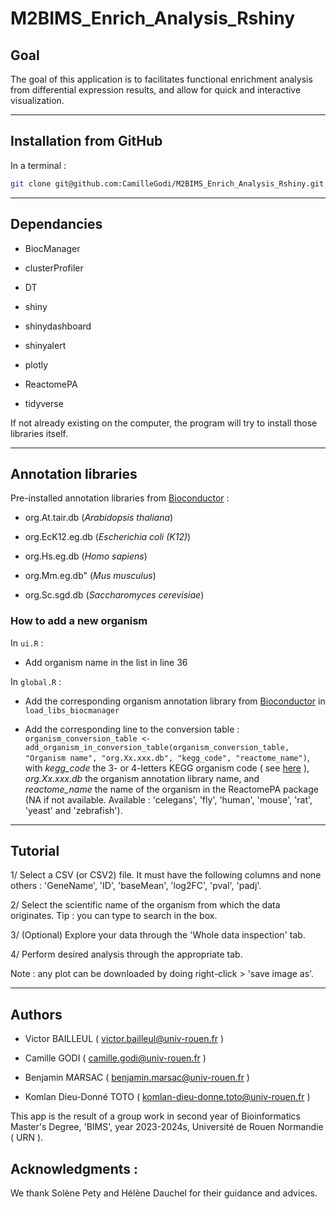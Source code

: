 # M2BIMS_Enrich_Analysis_Rshiny

## Goal

The goal of this application is to facilitates functional enrichment analysis from differential expression results, and allow for quick and interactive visualization.

------------------------------------------------------------------------

## Installation from GitHub

In a terminal :

```bash
git clone git@github.com:CamilleGodi/M2BIMS_Enrich_Analysis_Rshiny.git
```

------------------------------------------------------------------------

## Dependancies

-   BiocManager

-   clusterProfiler

-   DT

-   shiny

-   shinydashboard

-   shinyalert

-   plotly

-   ReactomePA

-   tidyverse

If not already existing on the computer, the program will try to install those libraries itself.

------------------------------------------------------------------------

## Annotation libraries

Pre-installed annotation libraries from [Bioconductor](https://bioconductor.org/packages/3.18/data/annotation/) :

-   org.At.tair.db (*Arabidopsis thaliana*)

-   org.EcK12.eg.db (*Escherichia coli (K12)*)

-   org.Hs.eg.db (*Homo sapiens*)

-   org.Mm.eg.db" (*Mus musculus*)

-   org.Sc.sgd.db (*Saccharomyces cerevisiae*)

### How to add a new organism

In `ui.R` :

-   Add organism name in the list in line 36

In `global.R` :

-   Add the corresponding organism annotation library from [Bioconductor](https://bioconductor.org/packages/3.18/data/annotation/) in `load_libs_biocmanager`

-   Add the corresponding line to the conversion table : `organism_conversion_table <- add_organism_in_conversion_table(organism_conversion_table, "Organism name", "org.Xx.xxx.db", "kegg_code", "reactome_name")`, with *kegg_code* the 3- or 4-letters KEGG organism code ( see [here](https://www.genome.jp/kegg/catalog/org_list.html) ), *org.Xx.xxx.db* the organism annotation library name, and *reactome_name* the name of the organism in the ReactomePA package (NA if not available. Available : 'celegans', 'fly', 'human', 'mouse', 'rat', 'yeast' and 'zebrafish').

------------------------------------------------------------------------
          
## Tutorial

1/ Select a CSV (or CSV2) file. It must have the following columns and none others : 'GeneName', 'ID', 'baseMean', 'log2FC', 'pval', 'padj'.

2/ Select the scientific name of the organism from which the data originates. Tip : you can type to search in the box.

3/ (Optional) Explore your data through the 'Whole data inspection' tab.

4/ Perform desired analysis through the appropriate tab.

Note : any plot can be downloaded by doing right-click > 'save image as'.
          
------------------------------------------------------------------------
          
## Authors

-   Victor BAILLEUL ( [victor.bailleul\@univ-rouen.fr](mailto:victor.bailleul@univ-rouen.fr) )

-   Camille GODI ( [camille.godi\@univ-rouen.fr](mailto:camille.godi@univ-rouen.fr) )

-   Benjamin MARSAC ( [benjamin.marsac\@univ-rouen.fr](mailto:benjamin.marsac@univ-rouen.fr) )

-   Komlan Dieu-Donné TOTO ( [komlan-dieu-donne.toto\@univ-rouen.fr](mailto:komlan-dieu-donne.toto@univ-rouen.fr) )

This app is the result of a group work in second year of Bioinformatics Master's Degree, 'BIMS', year 2023-2024s, Université de Rouen Normandie ( URN ).

## Acknowledgments :

We thank Solène Pety and Hélène Dauchel for their guidance and advices.
